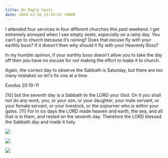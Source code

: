 ```yaml
---
title: On Empty Seats
date: 2024-12-16 12:43:51 +0000
---
```


I attended four services in four different churches this past weekend. I get extremely annoyed when I see empty seats, especially on a rainy day. You can’t go to church because it’s raining? Does that excuse fly with your earthly boss? If it doesn’t then why should it fly with your Heavenly Boss?

In my humble opinion, if your earthly boss doesn’t allow you to take the day off then you have no excuse for not making the effort to make it to church.

Again, the correct day to observe the Sabbath is Saturday, but there are too many mistakes so let's fix one at a time.

Exodus 20:10-11

[10] but the seventh day is a Sabbath to the LORD your God. On it you shall not do any work, you, or your son, or your daughter, your male servant, or your female servant, or your livestock, or the sojourner who is within your gates. [11] For in six days the LORD made heaven and earth, the sea, and all that is in them, and rested on the seventh day. Therefore the LORD blessed the Sabbath day and made it holy.

![](/2b11d0de2fc69cafc8025466e195b872.jpeg)

![](/324ea8edfa168b55becfd31b71812fb5.jpeg)

![](/3aa7db8d39a32ad77f1441dcc09fe201.jpeg)